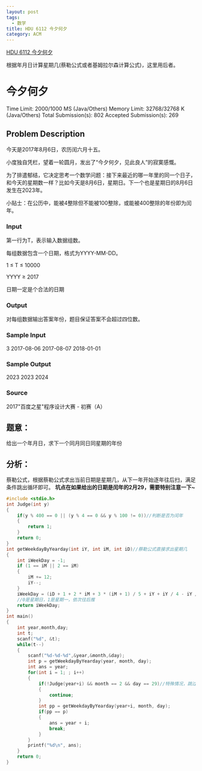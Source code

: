 ```yaml
---
layout: post
tags:
  - 数学
title: HDU 6112 今夕何夕
category: ACM
---
```


[HDU 6112 今夕何夕](http://acm.hdu.edu.cn/showproblem.php?pid=6112)

根据年月日计算星期几(蔡勒公式或者基姆拉尔森计算公式)，这里用后者。

<!--more-->

# 今夕何夕

Time Limit: 2000/1000 MS (Java/Others)    Memory Limit: 32768/32768 K (Java/Others)
Total Submission(s): 802    Accepted Submission(s): 269


## Problem Description

今天是2017年8月6日，农历闰六月十五。

小度独自凭栏，望着一轮圆月，发出了“今夕何夕，见此良人”的寂寞感慨。

为了排遣郁结，它决定思考一个数学问题：接下来最近的哪一年里的同一个日子，和今天的星期数一样？比如今天是8月6日，星期日。下一个也是星期日的8月6日发生在2023年。

小贴士：在公历中，能被4整除但不能被100整除，或能被400整除的年份即为闰年。
 

### Input

第一行为T，表示输入数据组数。

每组数据包含一个日期，格式为YYYY-MM-DD。

1 ≤ T ≤ 10000

YYYY ≥ 2017

日期一定是个合法的日期

 

### Output

对每组数据输出答案年份，题目保证答案不会超过四位数。
 

### Sample Input

3
2017-08-06
2017-08-07
2018-01-01
 

### Sample Output

2023
2023
2024
 

### Source
2017"百度之星"程序设计大赛 - 初赛（A）



## 题意：
给出一个年月日，求下一个同月同日同星期的年份

## 分析：
蔡勒公式，根据蔡勒公式求出当前日期是星期几，从下一年开始逐年往后扫，满足条件跳出循环即可。
**坑点在如果给出的日期是闰年的2月29，需要特别注意一下~**


```c
#include <stdio.h>
int Judge(int y)
{
    if(y % 400 == 0 || (y % 4 == 0 && y % 100 != 0))//判断是否为闰年
    {
        return 1;
    }
    return 0;
}
int getWeekdayByYearday(int iY, int iM, int iD)//蔡勒公式直接求出星期几
{
    int iWeekDay = -1;
    if (1 == iM || 2 == iM)
    {
        iM += 12;
        iY--;
    }
    iWeekDay = (iD + 1 + 2 * iM + 3 * (iM + 1) / 5 + iY + iY / 4 - iY / 100 + iY / 400) % 7;
    //0是星期日，1是星期一，依次往后推
    return iWeekDay;
}
int main()
{
    int year,month,day;
    int t;
    scanf("%d", &t);
    while(t--)
    {
        scanf("%d-%d-%d",&year,&month,&day);
        int p = getWeekdayByYearday(year, month, day);
        int ans = year;
        for(int i = 1; ; i++)
        {
            if(!Judge(year+i) && month == 2 && day == 29)//特殊情况，跳过
            {
                continue;
            }
            int pp = getWeekdayByYearday(year+i, month, day);
            if(pp == p)
            {
                ans = year + i;
                break;
            }
        }
        printf("%d\n", ans);
    }
    return 0;
}
```